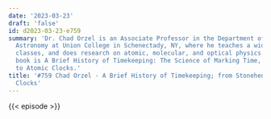 ```yaml
---
date: '2023-03-23'
draft: 'false'
id: d2023-03-23-e759
summary: 'Dr. Chad Orzel is an Associate Professor in the Department of Physics and
  Astronomy at Union College in Schenectady, NY, where he teaches a wide range of
  classes, and does research on atomic, molecular, and optical physics. His latest
  book is A Brief History of Timekeeping: The Science of Marking Time, from Stonehenge
  to Atomic Clocks.'
title: '#759 Chad Orzel - A Brief History of Timekeeping; from Stonehenge to Atomic
  Clocks'
---
```

{{< episode >}}
